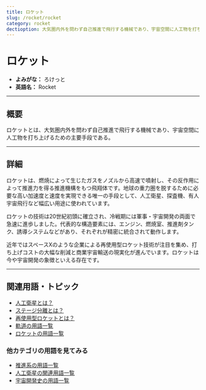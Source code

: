 ```yaml
---
title: ロケット
slug: /rocket/rocket
category: rocket
dectioption: 大気圏内外を問わず自己推進で飛行する機械であり、宇宙空間に人工物を打ち上げるための主要手段であるロケットの意味・定義・内容について解説します．
---
```


# ロケット

- **よみがな：** ろけっと  
- **英語名：** Rocket  

---

## 概要

ロケットとは、大気圏内外を問わず自己推進で飛行する機械であり、宇宙空間に人工物を打ち上げるための主要手段である。

---

## 詳細

ロケットは、燃焼によって生じたガスをノズルから高速で噴射し、その反作用によって推進力を得る推進機構をもつ飛翔体です。地球の重力圏を脱するために必要な高い加速度と速度を実現できる唯一の手段として、人工衛星、探査機、有人宇宙飛行など幅広い用途に使われています。

ロケットの技術は20世紀初頭に確立され、冷戦期には軍事・宇宙開発の両面で急速に進歩しました。代表的な構造要素には、エンジン、燃焼室、推進剤タンク、誘導システムなどがあり、それぞれが精密に統合されて動作します。

近年ではスペースXのような企業による再使用型ロケット技術が注目を集め、打ち上げコストの大幅な削減と商業宇宙輸送の現実化が進んでいます。ロケットは今や宇宙開発の象徴といえる存在です。

---

## 関連用語・トピック

- [人工衛星とは？](/docs/satellite/satellite)
- [ステージ分離とは？](/docs/rocket/system/staging)
- [再使用型ロケットとは？](/docs/rocket/type/reusable-rocket)
- [軌道の用語一覧](/docs/category/orbit)
- [ロケットの用語一覧](/docs/category/rocket)

### 他カテゴリの用語を見てみる
- [推進系の用語一覧](/docs/category/propulsion)
- [人工衛星の関連用語一覧](/docs/category/satellite)
- [宇宙開発史の用語一覧](/docs/category/history)
